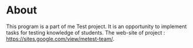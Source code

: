 # About
This program is a part of me Test project.
It is an opportunity to implement tasks for testing knowledge of students.
The web-site of project : https://sites.google.com/view/metest-team/.
